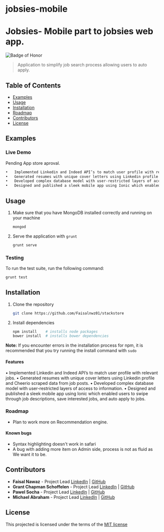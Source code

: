 # jobsies-mobile
# Jobsies- Mobile part to jobsies web app.
![Badge of Honor](https://img.shields.io/badge/Built%20at-Fullstack-green.svg?style=flat-square)
> Application to simplify job search process allowing users to auto apply.

## Table of Contents

- [Examples](#examples)
- [Usage](#usage)
- [Installation](#installation)
- [Roadmap](#roadmap)
- [Contributors](#contributors)
- [License](#license)

## Examples


### Live Demo

Pending App store aproval.


```html
•	Implemented Linkedin and Indeed API’s to match user profile with relevant jobs.
•	Generated resumes with unique cover letters using Linkedin profile and Cheerio scraped data from job posts.
•	Developed complex database model with user-restricted layers of access to information.
•	Designed and published a sleek mobile app using Ionic which enabled users to swipe through job descriptions, save interested jobs, and auto apply to jobs.

```

## Usage

1.  Make sure that you have MongoDB installed correctly and running on your machine

    ```bash
    mongod
    ```
2. Serve the application with `grunt`

    ```bash
    grunt serve
    ```
     
### Testing
To run the test suite, run the following command:

```bash
grunt test
```

## Installation

1. Clone the repository

	```bash
	git clone https://github.com/Faisalnwz01/stackstore
	```
2.	Install dependencies

	```bash
	npm install    # installs node packages
	bower install  # installs bower dependencies
	```

__Note:__ If you encounter errors in the installation process for npm, it is recommended that you try running the install command with `sudo`



#### Features

•	Implemented Linkedin and Indeed API’s to match user profile with relevant jobs.
•	Generated resumes with unique cover letters using Linkedin profile and Cheerio scraped data from job posts.
•	Developed complex database model with user-restricted layers of access to information.
•	Designed and published a sleek mobile app using Ionic which enabled users to swipe through job descriptions, save interested jobs, and auto apply to jobs.



### Roadmap
- Plan to work more on Recommendation engine.

#### Known bugs

- Syntax highlighting doesn't work in safari
- A bug with adding more item on Admin side, process is not as fluid as We want it to be.

## Contributors
* __Faisal Nawaz__ - Project Lead [LinkedIn](https://www.linkedin.com/in/faisalnwz) | [GitHub](https://github.com/faisalnwz01)
* __Grant Chapman Schoffelen__ - Project Lead  [LinkedIn](https://www.linkedin.com/profile/view?id=365808666) | [GitHub](https://github.com/GrantSchoffelen)
* __Pawel Socha__ - Project Lead [LinkedIn](https://www.linkedin.com/in/sochapawel) | [GitHub](https://github.com/psoch)
* __Michael Abraham__ - Project Lead [LinkedIn](https://www.linkedin.com/in/mjabraham) | [GitHub](https://github.com/mjabraham47)

## License

This projected is licensed under the terms of the [MIT license](/LICENSE)


